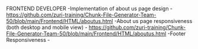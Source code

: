  FRONTEND DEVELOPER
 -Implementation of about us page design - https://github.com/zuri-training/Chunk-File-Generator-Team-50/blob/main/Frontend/HTML/aboutus.html
 -About us page responsiveness (both desktop and mobile view) - https://github.com/zuri-training/Chunk-File-Generator-Team-50/blob/main/Frontend/HTML/aboutus.html
 -Footer Responsiveness - 
